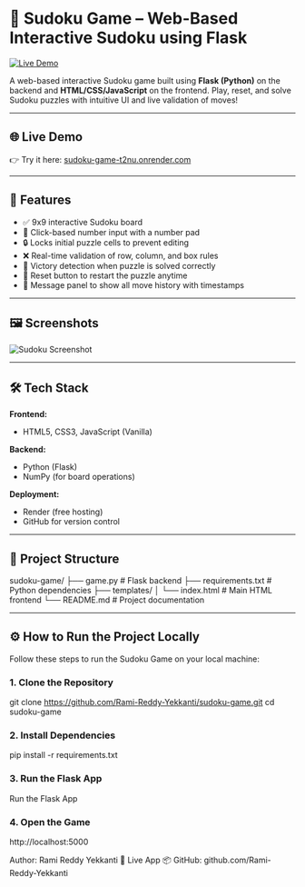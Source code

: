 # 🧩 Sudoku Game – Web-Based Interactive Sudoku using Flask

[![Live Demo](https://img.shields.io/badge/Live-Demo-brightgreen)](https://sudoku-game-t2nu.onrender.com)

A web-based interactive Sudoku game built using **Flask (Python)** on the backend and **HTML/CSS/JavaScript** on the frontend. Play, reset, and solve Sudoku puzzles with intuitive UI and live validation of moves!

---

## 🌐 Live Demo

👉 Try it here: [sudoku-game-t2nu.onrender.com](https://sudoku-game-t2nu.onrender.com)

---

## 🚀 Features

- ✅ 9x9 interactive Sudoku board
- 🔢 Click-based number input with a number pad
- 🔒 Locks initial puzzle cells to prevent editing
- ❌ Real-time validation of row, column, and box rules
- 🧠 Victory detection when puzzle is solved correctly
- 🔁 Reset button to restart the puzzle anytime
- 🧾 Message panel to show all move history with timestamps

---

## 🖼️ Screenshots

![Sudoku Screenshot](https://your-screenshot-url-if-any.png)

---

## 🛠️ Tech Stack

**Frontend:**
- HTML5, CSS3, JavaScript (Vanilla)

**Backend:**
- Python (Flask)
- NumPy (for board operations)

**Deployment:**
- Render (free hosting)
- GitHub for version control

---

## 📁 Project Structure

sudoku-game/
├── game.py # Flask backend
├── requirements.txt # Python dependencies
├── templates/
│ └── index.html # Main HTML frontend
└── README.md # Project documentation

---

## ⚙️ How to Run the Project Locally

Follow these steps to run the Sudoku Game on your local machine:

### 1. Clone the Repository
git clone https://github.com/Rami-Reddy-Yekkanti/sudoku-game.git
cd sudoku-game

### 2. Install Dependencies
pip install -r requirements.txt

### 3. Run the Flask App
Run the Flask App

### 4. Open the Game
http://localhost:5000

Author: Rami Reddy Yekkanti
🚀 Live App
📦 GitHub: github.com/Rami-Reddy-Yekkanti
